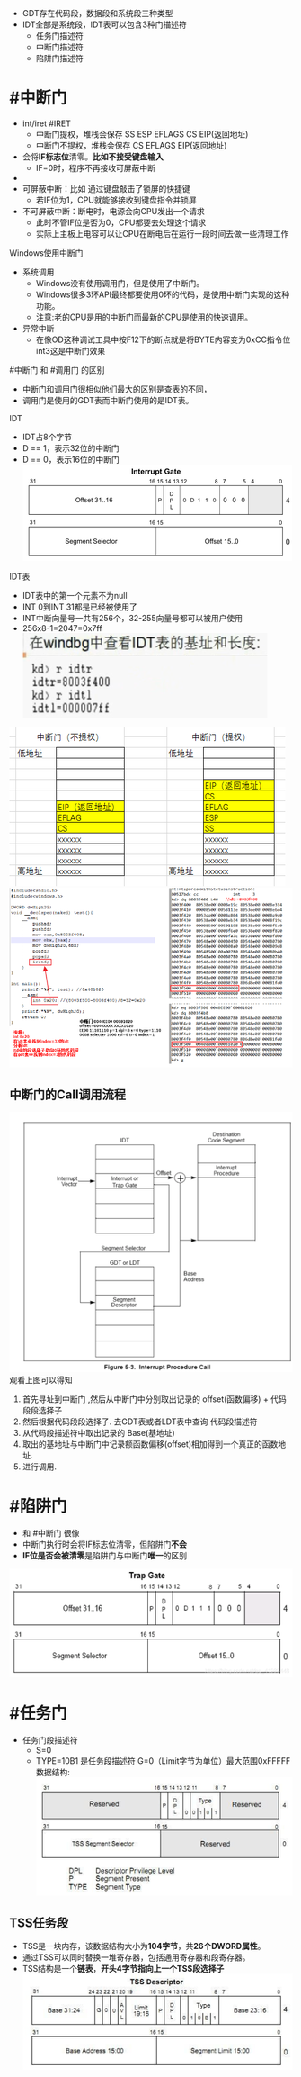 - GDT存在代码段，数据段和系统段三种类型
- IDT全部是系统段，IDT表可以包含3种门描述符
	- 任务门描述符
	- 中断门描述符
	- 陷阱门描述符

# #中断门
- int/iret #IRET 
	- 中断门提权，堆栈会保存 SS ESP EFLAGS CS EIP(返回地址) 
	- 中断门不提权，堆栈会保存  CS EFLAGS EIP(返回地址) 
- 会将**IF标志位**清零。**比如不接受键盘输入**
	- IF=0时，程序不再接收可屏蔽中断
- 
- 可屏蔽中断：比如 通过键盘敲击了锁屏的快捷键
	- 若IF位为1，CPU就能够接收到键盘指令并锁屏
- 不可屏蔽中断：断电时，电源会向CPU发出一个请求
	- 此时不管IF位是否为0，CPU都要去处理这个请求
	- 实际上主板上电容可以让CPU在断电后在运行一段时间去做一些清理工作

Windows使用中断门
- 系统调用
	- Windows没有使用调用门，但是使用了中断门。	
	- Windows很多3环API最终都要使用0环的代码，是使用中断门实现的这种功能。
	- 注意:老的CPU是用的中断门而最新的CPU是使用的快速调用。
- 异常中断
	- 在像OD这种调试工具中按F12下的断点就是将BYTE内容变为0xCC指令位int3这是中断门效果

#中断门 和 #调用门 的区别
- 中断门和调用门很相似他们最大的区别是查表的不同，
- 调用门是使用的GDT表而中断门使用的是IDT表。

IDT
- IDT占8个字节
- D == 1，表示32位的中断门  
- D == 0，表示16位的中断门
![](../../photo/Pasted%20image%2020221208145708.png)

IDT表
- IDT表中的第一个元素不为null
- INT 0到INT 31都是已经被使用了
- INT中断向量号一共有256个，32-255向量号都可以被用户使用
- 256x8-1=2047=0x7ff
![](../../photo/Pasted%20image%2020221208150434.png)

![](../../photo/Pasted%20image%2020221208161112.png)
![](../../photo/Pasted%20image%2020221208163140.png)
## 中断门的Call调用流程
![](../../photo/Pasted%20image%2020221208171318.png)
观看上图可以得知
1. 首先寻址到中断门 ,然后从中断门中分别取出记录的 offset(函数偏移) + 代码段段选择子
2. 然后根据代码段段选择子. 去GDT表或者LDT表中查询 代码段描述符
3. 从代码段描述符中取出记录的 Base(基地址)
4. 取出的基地址与中断门中记录额函数偏移(offset)相加得到一个真正的函数地址.
5. 进行调用.

# #陷阱门
- 和 #中断门 很像
- 中断门执行时会将IF标志位清零，但陷阱门**不会**
- **IF位是否会被清零**是陷阱门与中断门**唯一**的区别

![](../../photo/Pasted%20image%2020221208163252.png)
# #任务门
- 任务门段描述符
	- S=0 
	- TYPE=10B1 是任务段描述符 G=0（Limit字节为单位）最大范围0xFFFFF
数据结构:
![](../../photo/Pasted%20image%2020221208181721.png)

## TSS任务段 
- TSS是一块内存，该数据结构大小为**104字节**，共**26个DWORD属性**。
- 通过TSS可以同时替换一堆寄存器，包括通用寄存器和段寄存器。
- TSS结构是一个**链表**，**开头4字节指向上一个TSS段选择子**
![](../../photo/Pasted%20image%2020221208182521.png)

